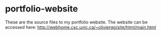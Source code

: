 # portfolio-website
These are the source files to my portfolio website.
The website can be accessed here: http://webhome.csc.uvic.ca/~oliviergg/site/html/main.html
